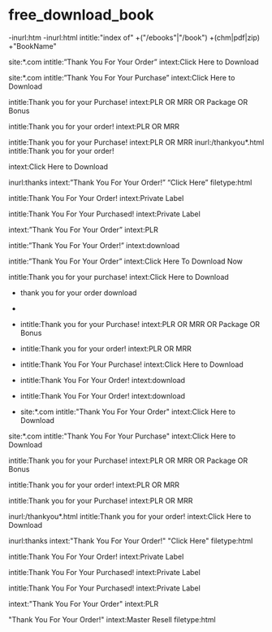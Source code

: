 # free_download_book


-inurl:htm -inurl:html intitle:"index of" +("/ebooks"|"/book") +(chm|pdf|zip) +"BookName"


site:*.com intitle:”Thank You For Your Order” intext:Click Here to Download

site:*.com intitle:”Thank You For Your Purchase” intext:Click Here to Download


intitle:Thank you for your Purchase! intext:PLR OR MRR OR Package OR Bonus

intitle:Thank you for your order! intext:PLR OR MRR


intitle:Thank you for your Purchase! intext:PLR OR MRR
inurl:/thankyou*.html intitle:Thank you for your order! 

intext:Click Here to Download

inurl:thanks intext:”Thank You For Your Order!” “Click Here” filetype:html


intitle:Thank You For Your Order! intext:Private Label


intitle:Thank You For Your Purchased! intext:Private Label


intext:”Thank You For Your Order” intext:PLR


intitle:”Thank You For Your Order!” intext:download


intitle:”Thank You For Your Order” intext:Click Here To Download Now


intitle:Thank you for your purchase! intext:Click Here to Download
* thank you for your order download

* 
* intitle:Thank you for your Purchase! intext:PLR OR MRR OR Package OR Bonus

* intitle:Thank you for your order! intext:PLR OR MRR


* intitle:Thank You For Your Purchase! intext:Click Here to Download

* intitle:Thank You For Your Order! intext:download

* intitle:Thank You For Your Order! intext:download

* site:*.com intitle:"Thank You For Your Order" intext:Click Here to Download

 site:*.com intitle:"Thank You For Your Purchase" intext:Click Here to Download

 
intitle:Thank you for your Purchase! intext:PLR OR MRR OR Package OR Bonus


intitle:Thank you for your order! intext:PLR OR MRR

intitle:Thank you for your Purchase! intext:PLR OR MRR

inurl:/thankyou*.html intitle:Thank you for your order! intext:Click Here to Download

inurl:thanks intext:"Thank You For Your Order!" "Click Here" filetype:html

intitle:Thank You For Your Order! intext:Private Label

intitle:Thank You For Your Purchased! intext:Private Label


intitle:Thank You For Your Purchased! intext:Private Label

intext:"Thank You For Your Order" intext:PLR

"Thank You For Your Order!" intext:Master Resell filetype:html















